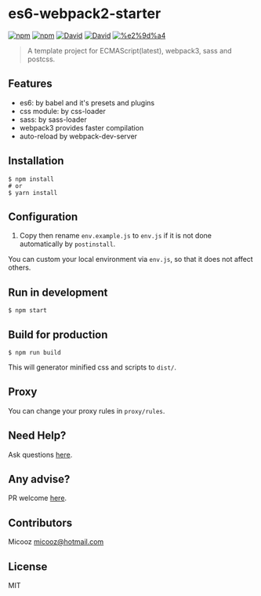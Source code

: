 # es6-webpack2-starter

[![npm](https://img.shields.io/npm/v/es6-webpack2-starter.svg?maxAge=2592000?style=flat-square)](https://www.npmjs.com/package/es6-webpack2-starter)
[![npm](https://img.shields.io/npm/l/es6-webpack2-starter.svg?maxAge=2592000?style=flat-square)](https://github.com/micooz/es6-webpack2-starter/blob/master/LICENSE)
[![David](https://img.shields.io/david/micooz/es6-webpack2-starter.svg?maxAge=2592000?style=flat-square)]()
[![David](https://img.shields.io/david/dev/micooz/es6-webpack2-starter.svg?maxAge=2592000?style=flat-square)]()
[![%e2%9d%a4](https://img.shields.io/badge/made%20with-%e2%9d%a4-ff69b4.svg?style=flat-square)](https://apporz.com)

> A template project for ECMAScript(latest), webpack3, sass and postcss.

## Features

* es6: by babel and it's presets and plugins
* css module: by css-loader
* sass: by sass-loader
* webpack3 provides faster compilation
* auto-reload by webpack-dev-server

## Installation

    $ npm install
    # or
    $ yarn install

## Configuration

1. Copy then rename `env.example.js` to `env.js` if it is not done automatically by `postinstall`.

You can custom your local environment via `env.js`, so that it does not affect others.

## Run in development

    $ npm start

## Build for production

    $ npm run build

This will generator minified css and scripts to `dist/`.

## Proxy

You can change your proxy rules in `proxy/rules`.

## Need Help?

Ask questions [here](https://github.com/micooz/es6-webpack2-starter/issues).

## Any advise?

PR welcome [here](https://github.com/micooz/es6-webpack2-starter/pulls).

## Contributors

Micooz <micooz@hotmail.com>

## License

MIT
